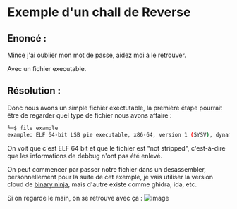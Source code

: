 # Exemple d'un chall de Reverse

## Enoncé :

Mince j'ai oublier mon mot de passe, aidez moi à le retrouver.

Avec un fichier executable.

## Résolution : 

Donc nous avons un simple fichier exectutable, la première étape pourrait être de regarder quel type de fichier nous avons affaire :

```bash
└─$ file example
example: ELF 64-bit LSB pie executable, x86-64, version 1 (SYSV), dynamically linked, interpreter /lib64/ld-linux-x86-64.so.2, for GNU/Linux 3.2.0, not stripped
```

On voit que c'est ELF 64 bit et que le fichier est "not stripped", c'est-à-dire que les informations de debbug n'ont pas été enlevé.

On peut commencer par passer notre fichier dans un desassembler, personnellement pour la suite de cet exemple, je vais utiliser la version cloud de [binary ninja](https://cloud.binary.ninja/), mais d'autre existe comme ghidra, ida, etc.

Si on regarde le main, on se retrouve avec ça :
![image](https://github.com/user-attachments/assets/dc40a76f-e84d-4990-a50c-43500cbdfdde)
